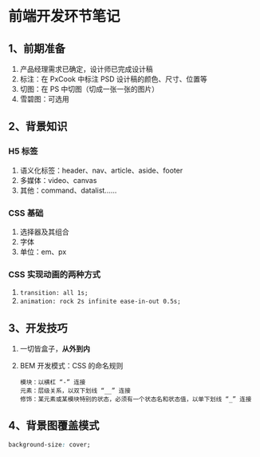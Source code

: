 # 前端开发环节笔记

## 1、前期准备

1. 产品经理需求已确定，设计师已完成设计稿
2. 标注：在 PxCook 中标注 PSD 设计稿的颜色、尺寸、位置等
3. 切图：在 PS 中切图（切成一张一张的图片）
4. 雪碧图：可选用

## 2、背景知识

### H5 标签

1. 语义化标签：header、nav、article、aside、footer
2. 多媒体：video、canvas
3. 其他：command、datalist......

### CSS 基础

1. 选择器及其组合
2. 字体
3. 单位：em、px

### CSS 实现动画的两种方式

1. `transition: all 1s;`
2. `animation: rock 2s infinite ease-in-out 0.5s;`

## 3、开发技巧

1. 一切皆盒子，**从外到内**
2. BEM 开发模式：CSS 的命名规则

   ```
   模块：以横杠 “-” 连接
   元素：层级关系，以双下划线 “__” 连接
   修饰：某元素或某模块特别的状态，必须有一个状态名和状态值，以单下划线 “_” 连接
   ```

## 4、背景图覆盖模式

```css
background-size: cover;
```
